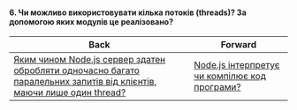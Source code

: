 #### 6. Чи можливо використовувати кілька потоків (threads)? За допомогою яких модулів це реалізовано?



| Back | Forward |
|---|---|
| [Яким чином Node.js сервер здатен обробляти одночасно багато паралельних запитів від клієнтів, маючи лише один thread?](/ua/junior/nodejs/how-does-a-nodejs-server-handle-multiple-parallel-client-requests-with-only-one-thread-simultaneously.md)  | [Node.js інтерпретує чи компілює код програми?](/ua/junior/nodejs/does-nodejs-interpret-or-compile-code.md) |